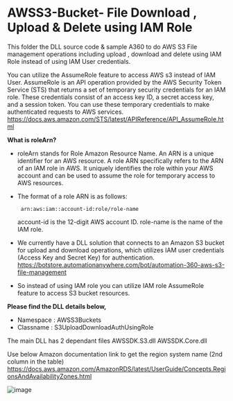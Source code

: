 # AWSS3-Bucket- File Download , Upload & Delete using IAM Role
This folder the DLL source code & sample A360 to do AWS S3 File management operations including upload , download and delete using IAM Role instead of using IAM User credentials.

You can utilize the AssumeRole feature to access AWS s3 instead of IAM User. AssumeRole is an API operation provided by the AWS Security Token Service (STS) that returns a set of temporary security credentials for an IAM role. These credentials consist of an access key ID, a secret access key, and a session token. You can use these temporary credentials to make authenticated requests to AWS services.
https://docs.aws.amazon.com/STS/latest/APIReference/API_AssumeRole.html

**What is roleArn?**
- roleArn stands for Role Amazon Resource Name. An ARN is a unique identifier for an AWS resource. A role ARN specifically refers to the ARN of an IAM role in AWS. It uniquely identifies the role within your AWS account and can be used to assume the role for temporary access to AWS resources.

- The format of a role ARN is as follows:

       arn:aws:iam::account-id:role/role-name

     account-id is the 12-digit AWS account ID.
     role-name is the name of the IAM role.

- We currently have a DLL solution that connects to an Amazon S3 bucket for upload and download operations, which utilizes IAM user credentials (Access Key and Secret Key) for authentication. 
https://botstore.automationanywhere.com/bot/automation-360-aws-s3-file-management

- So instead of using IAM role you can utilize IAM role AssumeRole feature to access S3 bucket resources. 

**Please find the DLL details below,**

- Namespace : AWSS3Buckets
- Classname : S3UploadDownloadAuthUsingRole

The main DLL has 2 dependant files
AWSSDK.S3.dll
AWSSDK.Core.dll

Use below Amazon documentation link to get the region system name (2nd column in the table)
https://docs.aws.amazon.com/AmazonRDS/latest/UserGuide/Concepts.RegionsAndAvailabilityZones.html

![image](https://github.com/partnersolutiondesk/RPA/assets/84059776/a97ec5bc-3ce4-4189-a7ac-8cc411de42f1)


